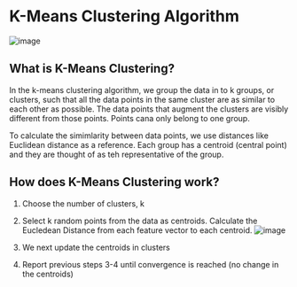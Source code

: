 # K-Means Clustering Algorithm

![image](https://user-images.githubusercontent.com/89811204/132998743-c4e77461-5a13-4670-b59d-40d26ee91033.png)

## What is K-Means Clustering?
In the k-means clustering algorithm, we group the data in to k groups, or clusters, such that all the data points in the same cluster are as similar to each other as possible. The data points that augment the clusters are visibly different from those points. Points cana only belong to one group.

To calculate the simimlarity between data points, we use distances like Euclidean distance as a reference. Each group has a centroid (central point) and they are thought of as teh representative of the group.
 
## How does K-Means Clustering work?
1. Choose the number of clusters, k
2. Select k random points from the data as centroids. Calculate the Eucledean Distance from each feature vector to each centroid.
![image](https://user-images.githubusercontent.com/89811204/132998845-37a6f436-47b4-4337-a030-72bd9212d59f.png)

4. We next update the centroids in clusters
5. Report previous steps 3-4 until convergence is reached (no change in the centroids)
